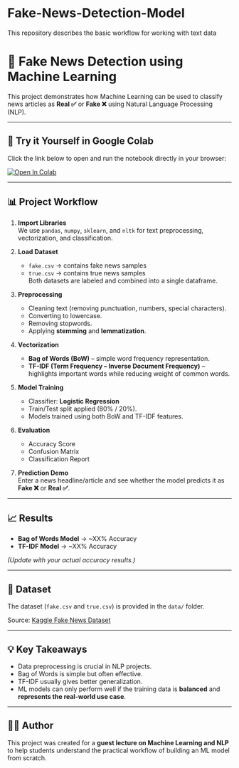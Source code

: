# Fake-News-Detection-Model
This repository describes the basic workflow for working with text data
# 📰 Fake News Detection using Machine Learning

This project demonstrates how Machine Learning can be used to classify news articles as **Real ✅** or **Fake ❌** using Natural Language Processing (NLP).

---

## 🚀 Try it Yourself in Google Colab
Click the link below to open and run the notebook directly in your browser:

[![Open In Colab](https://colab.research.google.com/assets/colab-badge.svg)](https://colab.research.google.com/drive/108op9uCJeZ2CAdZvvWJLE3kKSrVjNalM?usp=sharing)

---

## 📊 Project Workflow

1. **Import Libraries**  
   We use `pandas`, `numpy`, `sklearn`, and `nltk` for text preprocessing, vectorization, and classification.

2. **Load Dataset**  
   - `fake.csv` → contains fake news samples  
   - `true.csv` → contains true news samples  
   Both datasets are labeled and combined into a single dataframe.

3. **Preprocessing**  
   - Cleaning text (removing punctuation, numbers, special characters).  
   - Converting to lowercase.  
   - Removing stopwords.  
   - Applying **stemming** and **lemmatization**.  

4. **Vectorization**  
   - **Bag of Words (BoW)** – simple word frequency representation.  
   - **TF-IDF (Term Frequency – Inverse Document Frequency)** – highlights important words while reducing weight of common words.

5. **Model Training**  
   - Classifier: **Logistic Regression**  
   - Train/Test split applied (80% / 20%).  
   - Models trained using both BoW and TF-IDF features.

6. **Evaluation**  
   - Accuracy Score  
   - Confusion Matrix  
   - Classification Report  

7. **Prediction Demo**  
   Enter a news headline/article and see whether the model predicts it as **Fake ❌** or **Real ✅**.

---

## 📈 Results

- **Bag of Words Model** → ~XX% Accuracy  
- **TF-IDF Model** → ~XX% Accuracy  

*(Update with your actual accuracy results.)*

---

## 📂 Dataset

The dataset (`fake.csv` and `true.csv`) is provided in the `data/` folder.  

Source: [Kaggle Fake News Dataset](https://www.kaggle.com/clmentbisaillon/fake-and-real-news-dataset)

---

## 💡 Key Takeaways

- Data preprocessing is crucial in NLP projects.  
- Bag of Words is simple but often effective.  
- TF-IDF usually gives better generalization.  
- ML models can only perform well if the training data is **balanced** and **represents the real-world use case**.

---

## 👨‍💻 Author
This project was created for a **guest lecture on Machine Learning and NLP** to help students understand the practical workflow of building an ML model from scratch.

